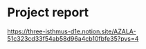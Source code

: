 # Project report

https://three-isthmus-d1e.notion.site/AZALA-51c323cd33f54ab58d96a4cb10fbfe35?pvs=4
